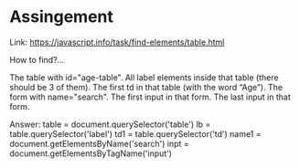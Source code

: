 # Assingement

Link:  https://javascript.info/task/find-elements/table.html 

How to find?…

The table with id="age-table".
All label elements inside that table (there should be 3 of them).
The first td in that table (with the word “Age”).
The form with name="search".
The first input in that form.
The last input in that form.

Answer:
table = document.querySelector('table')
lb = table.querySelector('label')
td1 = table.querySelector('td')
name1 = document.getElementsByName('search')
inpt = document.getElementsByTagName('input')



